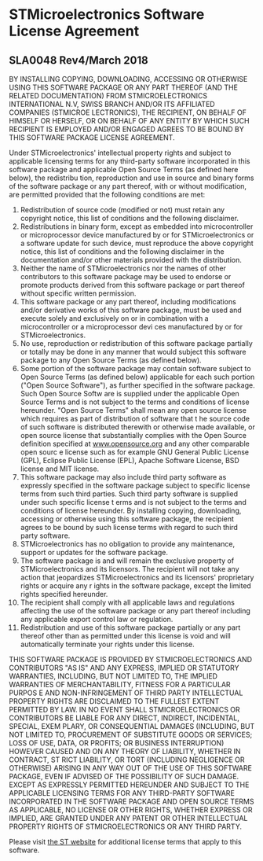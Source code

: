 # STMicroelectronics Software License Agreement

## SLA0048 Rev4/March 2018

BY INSTALLING COPYING, DOWNLOADING, ACCESSING OR OTHERWISE USING THIS SOFTWARE PACKAGE OR ANY PART THEREOF (AND THE RELATED DOCUMENTATION) FROM STMICROELECTRONICS INTERNATIONAL N.V, SWISS BRANCH AND/OR ITS AFFILIATED COMPANIES (STMICROE
LECTRONICS), THE RECIPIENT, ON BEHALF OF HIMSELF OR HERSELF, OR ON BEHALF OF ANY ENTITY BY WHICH SUCH RECIPIENT IS EMPLOYED AND/OR ENGAGED AGREES TO BE BOUND BY THIS SOFTWARE PACKAGE LICENSE AGREEMENT.

Under STMicroelectronics' intellectual property rights and subject to applicable licensing terms for any third-party software incorporated in this software package and applicable Open Source Terms (as defined here below), the redistribu
tion, reproduction and use in source and binary forms of the software package or any part thereof, with or without modification, are permitted provided that the following conditions are met:
1. Redistribution of source code (modified or not) must retain any copyright notice, this list of conditions and the following disclaimer.
2. Redistributions in binary form, except as embedded into microcontroller or microprocessor device manufactured by or for STMicroelectronics or a software update for such device, must reproduce the above copyright notice, this list of 
conditions and the following disclaimer in the documentation and/or other materials provided with the distribution.
3. Neither the name of STMicroelectronics nor the names of other contributors to this software package may be used to endorse or promote products derived from this software package or part thereof without specific written permission.
4. This software package or any part thereof, including modifications and/or derivative works of this software package, must be used and execute solely and exclusively on or in combination with a microcontroller or a microprocessor devi
ces manufactured by or for STMicroelectronics.
5. No use, reproduction or redistribution of this software package partially or totally may be done in any manner that would subject this software package to any Open Source Terms (as defined below).
6. Some portion of the software package may contain software subject to Open Source Terms (as defined below) applicable for each such portion ("Open Source Software"), as further specified in the software package. Such Open Source Softw
are is supplied under the applicable Open Source Terms and is not subject to the terms and conditions of license hereunder. "Open Source Terms" shall mean any open source license which requires as part of distribution of software that t
he source code of such software is distributed therewith or otherwise made available, or open source license that substantially complies with the Open Source definition specified at www.opensource.org and any other comparable open sourc
e license such as for example GNU General Public License (GPL), Eclipse Public License (EPL), Apache Software License, BSD license and MIT license.
7. This software package may also include third party software as expressly specified in the software package subject to specific license terms from such third parties. Such third party software is supplied under such specific license t
erms and is not subject to the terms and conditions of license hereunder. By installing copying, downloading, accessing or otherwise using this software package, the recipient agrees to be bound by such license terms with regard to such
 third party software.
8. STMicroelectronics has no obligation to provide any maintenance, support or updates for the software package.
9. The software package is and will remain the exclusive property of STMicroelectronics and its licensors. The recipient will not take any action that jeopardizes STMicroelectronics and its licensors' proprietary rights or acquire any r
ights in the software package, except the limited rights specified hereunder.
10. The recipient shall comply with all applicable laws and regulations affecting the use of the software package or any part thereof including any applicable export control law or regulation.
11. Redistribution and use of this software package partially or any part thereof other than as permitted under this license is void and will automatically terminate your rights under this license.

THIS SOFTWARE PACKAGE IS PROVIDED BY STMICROELECTRONICS AND CONTRIBUTORS "AS IS" AND ANY EXPRESS, IMPLIED OR STATUTORY WARRANTIES, INCLUDING, BUT NOT LIMITED TO, THE IMPLIED WARRANTIES OF MERCHANTABILITY, FITNESS FOR A PARTICULAR PURPOS
E AND NON-INFRINGEMENT OF THIRD PARTY INTELLECTUAL PROPERTY RIGHTS ARE DISCLAIMED TO THE FULLEST EXTENT PERMITTED BY LAW. IN NO EVENT SHALL STMICROELECTRONICS OR CONTRIBUTORS BE LIABLE FOR ANY DIRECT, INDIRECT, INCIDENTAL, SPECIAL, EXEM
PLARY, OR CONSEQUENTIAL DAMAGES (INCLUDING, BUT NOT LIMITED TO, PROCUREMENT OF SUBSTITUTE GOODS OR SERVICES; LOSS OF USE, DATA, OR PROFITS; OR BUSINESS INTERRUPTION) HOWEVER CAUSED AND ON ANY THEORY OF LIABILITY, WHETHER IN CONTRACT, ST
RICT LIABILITY, OR TORT (INCLUDING NEGLIGENCE OR OTHERWISE) ARISING IN ANY WAY OUT OF THE USE OF THIS SOFTWARE PACKAGE, EVEN IF ADVISED OF THE POSSIBILITY OF SUCH DAMAGE.
EXCEPT AS EXPRESSLY PERMITTED HEREUNDER AND SUBJECT TO THE APPLICABLE LICENSING TERMS FOR ANY THIRD-PARTY SOFTWARE INCORPORATED IN THE SOFTWARE PACKAGE AND OPEN SOURCE TERMS AS APPLICABLE, NO LICENSE OR OTHER RIGHTS, WHETHER EXPRESS OR 
IMPLIED, ARE GRANTED UNDER ANY PATENT OR OTHER INTELLECTUAL PROPERTY RIGHTS OF STMICROELECTRONICS OR ANY THIRD PARTY.

Please visit [the ST website](https://www.st.com/en/development-tools/stm32cubeide.html#documentation) for additional license terms that apply to this software.

